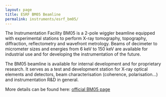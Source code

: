 ```yaml
---
layout: page
title: ESRF BM05 Beamline
permalink: instruments/esrf_bm05/
---
```


The Instrumentation Facility BM05 is a 2-pole wiggler beamline equipped with experimental stations to perform X-ray tomography, topography, diffraction, reflectometry and wavefront metrology. Beams of decimeter to micrometer sizes and energies from 6 keV to 150 keV are available for industrial use and for developing the instrumentation of the future.

The BM05 beamline is available for internal development and for proprietary research. It serves as a test and development station for X-ray optical elements and detectors, beam characterisation (coherence, polarisation…) and instrumentation R&D in general.

More details can be found here: [official BM05 page](https://www.esrf.fr/UsersAndScience/Experiments/XNP/BM05)